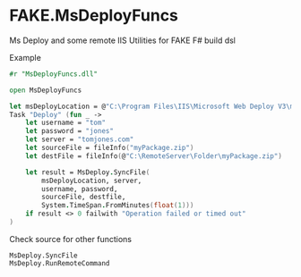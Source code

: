 FAKE.MsDeployFuncs
==================

Ms Deploy and some remote IIS Utilities for FAKE F# build dsl

Example

```fs
#r "MsDeployFuncs.dll"

open MsDeployFuncs

let msDeployLocation = @"C:\Program Files\IIS\Microsoft Web Deploy V3\msdeploy.exe"
Task "Deploy" (fun _ -> 
    let username = "tom"
    let password = "jones"
    let server = "tomjones.com"
    let sourceFile = fileInfo("myPackage.zip")
    let destFile = fileInfo(@"C:\RemoteServer\Folder\myPackage.zip")

    let result = MsDeploy.SyncFile(
        msDeployLocation, server, 
        username, password, 
        sourceFile, destfile,
        System.TimeSpan.FromMinutes(float(1)))
    if result <> 0 failwith "Operation failed or timed out"
)
```

Check source for other functions

```
MsDeploy.SyncFile
MsDeploy.RunRemoteCommand
```


